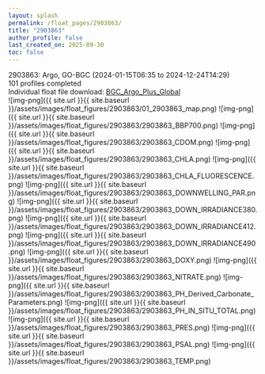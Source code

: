 ```yaml
---
layout: splash
permalink: /float_pages/2903863/
title: "2903863"
author_profile: false
last_created_on: 2025-09-30
toc: false
---
```

 
2903863: Argo, GO-BGC (2024-01-15T06:35 to 2024-12-24T14:29)\
101 profiles completed\
Individual float file download: [BGC_Argo_Plus_Global](https://ftp.soest.hawaii.edu/bgc_argo_plus/Individual_Floats/outliers_removed/2903863_Sprof_processed.nc)\
![img-png]({{ site.url }}{{ site.baseurl }}/assets/images/float_figures/2903863/01_2903863_map.png)
![img-png]({{ site.url }}{{ site.baseurl }}/assets/images/float_figures/2903863/2903863_BBP700.png)
![img-png]({{ site.url }}{{ site.baseurl }}/assets/images/float_figures/2903863/2903863_CDOM.png)
![img-png]({{ site.url }}{{ site.baseurl }}/assets/images/float_figures/2903863/2903863_CHLA.png)
![img-png]({{ site.url }}{{ site.baseurl }}/assets/images/float_figures/2903863/2903863_CHLA_FLUORESCENCE.png)
![img-png]({{ site.url }}{{ site.baseurl }}/assets/images/float_figures/2903863/2903863_DOWNWELLING_PAR.png)
![img-png]({{ site.url }}{{ site.baseurl }}/assets/images/float_figures/2903863/2903863_DOWN_IRRADIANCE380.png)
![img-png]({{ site.url }}{{ site.baseurl }}/assets/images/float_figures/2903863/2903863_DOWN_IRRADIANCE412.png)
![img-png]({{ site.url }}{{ site.baseurl }}/assets/images/float_figures/2903863/2903863_DOWN_IRRADIANCE490.png)
![img-png]({{ site.url }}{{ site.baseurl }}/assets/images/float_figures/2903863/2903863_DOXY.png)
![img-png]({{ site.url }}{{ site.baseurl }}/assets/images/float_figures/2903863/2903863_NITRATE.png)
![img-png]({{ site.url }}{{ site.baseurl }}/assets/images/float_figures/2903863/2903863_PH_Derived_Carbonate_Parameters.png)
![img-png]({{ site.url }}{{ site.baseurl }}/assets/images/float_figures/2903863/2903863_PH_IN_SITU_TOTAL.png)
![img-png]({{ site.url }}{{ site.baseurl }}/assets/images/float_figures/2903863/2903863_PRES.png)
![img-png]({{ site.url }}{{ site.baseurl }}/assets/images/float_figures/2903863/2903863_PSAL.png)
![img-png]({{ site.url }}{{ site.baseurl }}/assets/images/float_figures/2903863/2903863_TEMP.png)
